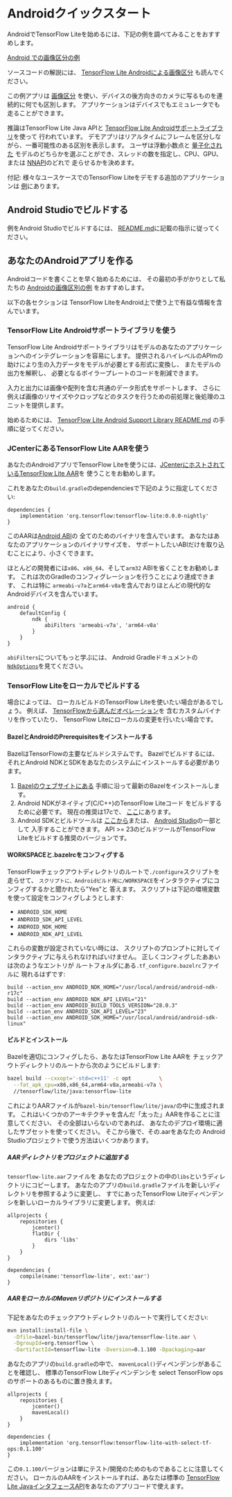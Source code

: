 # Androidクイックスタート

AndroidでTensorFlow Liteを始めるには、下記の例を調べてみることをおすすめします。

<a class="button button-primary" href="https://github.com/tensorflow/examples/tree/master/lite/examples/image_classification/android">Android
での画像区分の例</a>

ソースコードの解説には、
[TensorFlow Lite Androidによる画像区分](https://github.com/tensorflow/examples/blob/master/lite/examples/image_classification/android/EXPLORE_THE_CODE.md)
も読んでください。

この例アプリは
[画像区分](https://www.tensorflow.org/lite/models/image_classification/overview)
を使い、デバイスの後方向きのカメラに写るものを連続的に何でも区別します。
アプリケーションはデバイスでもエミュレータでも走ることができます。

推論はTensorFlow Lite Java APIと
[TensorFlow Lite Androidサポートライブラリ](https://github.com/tensorflow/tensorflow/blob/master/tensorflow/lite/experimental/support/java/README.md)を使って
行われています。
デモアプリはリアルタイムにフレームを区分しながら、一番可能性のある区別を表示します。
ユーザは浮動小数点と
[量子化された](https://www.tensorflow.org/lite/performance/post_training_quantization)
モデルのどちらかを選ぶことができ、スレッドの数を指定し、CPU、GPU、または
[NNAPI](https://developer.android.com/ndk/guides/neuralnetworks)のどれで
走らせるかを決めます。

付記: 様々なユースケースでのTensorFlow Liteをデモする追加のアプリケーションは
[例](https://www.tensorflow.org/lite/examples)にあります。

## Android Studioでビルドする

例をAndroid Studioでビルドするには、
[README.md](https://github.com/tensorflow/examples/blob/master/lite/examples/image_classification/android/README.md)に記載の指示に従ってください。

## あなたのAndroidアプリを作る

Androidコードを書くことを早く始めるためには、
その最初の手がかりとして私たちの
[Androidの画像区別の例](https://github.com/tensorflow/examples/tree/master/lite/examples/image_classification/android)
をおすすめします。

以下の各セクションは
TensorFlow LiteをAndroid上で使う上で有益な情報を含んでいます。

### TensorFlow Lite Androidサポートライブラリを使う

TensorFlow Lite Androidサポートライブラリはモデルのあなたのアプリケーションへのインテグレーションを容易にします。
提供されるハイレベルのAPImの助けにより生の入力データをモデルが必要とする形式に変換し、
またモデルの出力を解釈し、
必要となるボイラープレートのコードを削減できます。

入力と出力には画像や配列を含む共通のデータ形式をサポートします、
さらに例えば画像のリサイズやクロップなどのタスクを行うための前処理と後処理のユニットを提供します。

始めるためには、
[TensorFlow Lite Android Support Library README.md](https://github.com/tensorflow/tensorflow/blob/master/tensorflow/lite/experimental/support/java/README.md)
の手順に従ってください。

### JCenterにあるTensorFlow Lite AARを使う

あなたのAndroidアプリでTensorFlow Liteを使うには、[JCenterにホストされているTensorFlow Lite AAR](https://bintray.com/google/tensorflow/tensorflow-lite)を
使うことをお勧めします。

これをあなたの`build.gradle`のdependenciesで下記のように指定してください:

```build
dependencies {
    implementation 'org.tensorflow:tensorflow-lite:0.0.0-nightly'
}
```

このAARは[Android ABI](https://developer.android.com/ndk/guides/abis)の
全てのためのバイナリを含んでいます。
あなたはあなたのアプリケーションのバイナリサイズを、
サポートしたいABIだけを取り込むことにより、小さくできます。

ほとんどの開発者には`x86`、`x86_64`、そして`arm32` ABIを省くことをお勧めします。
これは次のGradleのコンフィグレーションを行うことにより達成できます、
これは特に
`armeabi-v7a`と`arm64-v8a`を含んでおりほとんどの現代的な
Androidデバイスを含んでいます。

```build
android {
    defaultConfig {
        ndk {
            abiFilters 'armeabi-v7a', 'arm64-v8a'
        }
    }
}
```

`abiFilters`についてもっと学ぶには、
Android Gradleドキュメントの
[`NdkOptions`](https://google.github.io/android-gradle-dsl/current/com.android.build.gradle.internal.dsl.NdkOptions.html)を見てください。

### TensorFlow Liteをローカルでビルドする

場合によっては、
ローカルビルドのTensorFlow Liteを使いたい場合があるでしょう。
例えば、
[TensorFlowから選んだオペレーション](https://www.tensorflow.org/lite/guide/ops_select)を
含むカスタムバイナリを作っていたり、
TensorFlow Liteにローカルの変更を行いたい場合です。

#### BazelとAndroidのPrerequisitesをインストールする

BazelはTensorFlowの主要なビルドシステムです。
Bazelでビルドするには、
それとAndroid NDKとSDKをあなたのシステムにインストールする必要があります。

1.  [Bazelのウェブサイトにある](https://bazel.build/versions/master/docs/install.html)
手順に沿って最新のBazelをインストールします。
2.   Android NDKがネイティブ(C/C++)のTensorFlow Liteコード
をビルドするために必要です。
    現在の推奨は17cで、
    [ここ](https://developer.android.com/ndk/downloads/older_releases.html#ndk-17c-downloads)にあります。
3.  Android SDKとビルドツールは
    [ここから](https://developer.android.com/tools/revisions/build-tools.html)または、
    [Android Studio](https://developer.android.com/studio/index.html)の一部として
    入手することができます。
    API >= 23のビルドツールがTensorFlow Liteをビルドする推奨のバージョンです。

#### WORKSPACEと.bazelrcをコンフィグする

TensorFlowチェックアウトディレクトリのルートで`./configure`スクリプトを走らせて、
`スクリプトに、Androidビルド用に/WORKSPACE`をインタラクティブにコンフィグするかと聞かれたら"Yes"と
答えます。
スクリプトは下記の環境変数を使って設定をコンフィグしようとします:

*   `ANDROID_SDK_HOME`
*   `ANDROID_SDK_API_LEVEL`
*   `ANDROID_NDK_HOME`
*   `ANDROID_NDK_API_LEVEL`

これらの変数が設定されていない時には、
スクリプトのプロンプトに対してインタラクティブに与えられなければいけません。
正しくコンフィグしたああいは次のようなエントリが
ルートフォルダにある`.tf_configure.bazelrc`ファイルに
現れるはずです:

```shell
build --action_env ANDROID_NDK_HOME="/usr/local/android/android-ndk-r17c"
build --action_env ANDROID_NDK_API_LEVEL="21"
build --action_env ANDROID_BUILD_TOOLS_VERSION="28.0.3"
build --action_env ANDROID_SDK_API_LEVEL="23"
build --action_env ANDROID_SDK_HOME="/usr/local/android/android-sdk-linux"
```

#### ビルドとインストール

Bazelを適切にコンフィグしたら、あなたはTensorFlow Lite AARを
チェックアウトディレクトリのルートから次のようにビルドします:

```sh
bazel build --cxxopt='-std=c++11' -c opt         \
  --fat_apk_cpu=x86,x86_64,arm64-v8a,armeabi-v7a \
  //tensorflow/lite/java:tensorflow-lite
```

これによりAARファイルが`bazel-bin/tensorflow/lite/java/`の中に生成されます。
これはいくつかのアーキテクチャを含んだ「太った」AARを作ることに注意してください、
その全部はいらないのであれば、
あなたのデプロイ環境に適したサブセットを使ってください。
そこから後で、その.aarをあなたの
Android Studioプロジェクトで使う方法はいくつかあります。

##### AARディレクトリをプロジェクトに追加する

`tensorflow-lite.aar`ファイルを
あなたのプロジェクトの中の`libs`というディレクトリにコピーします。
あなたのアプリの`build.gradle`ファイルを新しいディレクトリを参照するように変更し、
すでにあったTensorFlow Liteディペンデンシを新しいローカルライブラリに変更します。
例えば:

```
allprojects {
    repositories {
        jcenter()
        flatDir {
            dirs 'libs'
        }
    }
}

dependencies {
    compile(name:'tensorflow-lite', ext:'aar')
}
```

##### AARをローカルのMavenリポジトリにインストールする

下記をあなたのチェックアウトディレクトリのルートで実行してください:

```sh
mvn install:install-file \
  -Dfile=bazel-bin/tensorflow/lite/java/tensorflow-lite.aar \
  -DgroupId=org.tensorflow \
  -DartifactId=tensorflow-lite -Dversion=0.1.100 -Dpackaging=aar
```

あなたのアプリの`build.gradle`の中で、
`mavenLocal()`ディペンデンシがあることを確認し、
標準のTensorFlow Liteディペンデンシを
select TensorFlow opsのサポートのあるものに置き換えます。

```
allprojects {
    repositories {
        jcenter()
        mavenLocal()
    }
}

dependencies {
    implementation 'org.tensorflow:tensorflow-lite-with-select-tf-ops:0.1.100'
}
```

この`0.1.100`バージョンは単にテスト/開発のためのものであることに注意してください。
ローカルのAARをインストールすれば、あなたは標準の
[TensorFlow Lite JavaインタフェースAPI](inference.md)をあなたのアプリコードで使えます。
